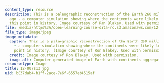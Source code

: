```yaml
---
content_type: resource
description: This is a paleographic reconstruction of the Earth 260 million years
  ago - a computer simulation showing where the continents were likely located at
  this point in history. Image courtesy of Ron Blakey. Used with permission.
file: /media/https%3A/open-learning-course-data-rc.s3.amazonaws.com/12-007-geobiology-spring-2013/b037dab4b1ff2ace7a6f6557eb4515af_12-007s13.jpg
file_type: image/jpeg
image_metadata:
  caption: This is a paleographic reconstruction of the Earth 260 million years ago
    - a computer simulation showing where the continents were likely located at this
    point in history. (Image courtesy of Ron Blakey. Used with permission.)
  credit: Image courtesy of Ron Blakey. Used with permission.
  image-alt: Computer-generated image of Earth with continents aggregated together.
resourcetype: Image
title: 12-007s13.jpg
uid: b037dab4-b1ff-2ace-7a6f-6557eb4515af
---
```

